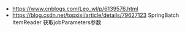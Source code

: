 * https://www.cnblogs.com/Leo_wl/p/6139576.html
* https://blog.csdn.net/topxixi/article/details/79627123 SpringBatch ItemReader 获取jobParameters参数
